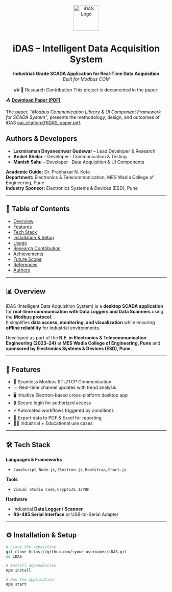 <!-- PROJECT LOGO -->
<p align="center">
  <img src="https://github.com/user-attachments/assets/f31348e2-77a7-4d38-bd70-b8ccdef22314" alt="iDAS Logo" width="80px" />
</p>

<h1 align="center">iDAS – Intelligent Data Acquisition System</h1>

<p align="center">
  <b>Industrial-Grade SCADA Application for Real-Time Data Acquisition</b>  
  <br />
  <i>Built for Modbus COM </i>
  <br /><br />
## 📖 Research Contribution
This project is documented in the paper:  

📥 [**Download Paper (PDF)**](./Research%20Paper%20Group%2015.pdf)

The paper, *“Modbus Communication Library & UI Component Framework for SCADA System”*, presents the methodology, design, and outcomes of iDAS [oai_citation:0‡iDAS_paper.pdf](sediment://file_00000000cff061f7a290cb4d5f3dc392).

## Authors & Developers

- **Laxmiraman Dnyaneshwar Gudewar** – Lead Developer & Research  
- **Aniket Shelar** – Developer ·  Communication & Testing
- **Manish Sahu** – Developer ·  Data Acquisition & UI Components

**Academic Guide:** Dr. Prabhakar N. Kota  
**Department:** Electronics & Telecommunication, MES Wadia College of Engineering, Pune  
**Industry Sponsor:** Electronics Systems & Devices (ESD), Pune

---

## 📑 Table of Contents
- [Overview](#-overview)
- [Features](#-features)
- [Tech Stack](#-tech-stack)
- [Installation & Setup](#️-installation--setup)
- [Usage](#-usage)
- [Research Contribution](#-research-contribution)
- [Achievements](#-achievements)
- [Future Scope](#-future-scope)
- [References](#-references)
- [Authors](#-authors)

---

## 📊 Overview
iDAS (Intelligent Data Acquisition System) is a **desktop SCADA application** for **real-time communication with Data Loggers and Data Scanners** using the **Modbus protocol**.  
It simplifies **data access, monitoring, and visualization** while ensuring **offline reliability** for industrial environments.

Developed as part of the **B.E. in Electronics & Telecommunication Engineering (2023–24)** at **MES Wadia College of Engineering, Pune** and **sponsored by Electronics Systems & Devices (ESD), Pune**.

---

## 🚀 Features
- 🔌 Seamless Modbus RTU/TCP Communication  
- 📈 Real-time channel updates with trend analysis  
- 🖥️ Intuitive Electron-based cross-platform desktop app  
- 🔒 Secure login for authorized access  
- ⚡ Automated workflows triggered by conditions  
- 📑 Export data to PDF & Excel for reporting  
- 🧑‍🏭 Industrial + Educational use cases  

---

## 🛠️ Tech Stack
**Languages & Frameworks**  
- `JavaScript`, `Node.js`, `Electron.js`, `Bootstrap`, `Chart.js`  

**Tools**  
- `Visual Studio Code`, `CryptoJS`, `JsPDF`  

**Hardware**  
- Industrial **Data Logger / Scanner**  
- **RS-485 Serial Interface** or USB-to-Serial Adapter  

---

## ⚙️ Installation & Setup
```bash
# Clone the repository
git clone https://github.com/<your-username>/iDAS.git
cd iDAS

# Install dependencies
npm install

# Run the application
npm start

